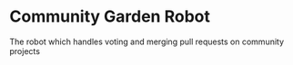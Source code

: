 # Community Garden Robot

The robot which handles voting and merging pull requests on community projects